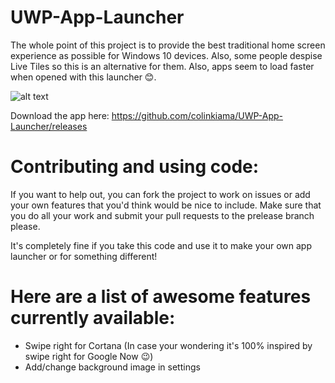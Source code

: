 # UWP-App-Launcher
The whole point of this project is to provide the best traditional home screen experience as possible for Windows 10 devices. Also, some people despise Live Tiles so this is an alternative for them. Also, apps seem to load faster when opened with this launcher 😊.

![alt text](https://github.com/colinkiama/UWP-App-Launcher/blob/master/appLauncherDemo.gif "Logo Title Text 1")

Download the app here: https://github.com/colinkiama/UWP-App-Launcher/releases

Contributing and using code:
============================
If you want to help out, you can fork the project to work on issues or add your own features that you'd think would be nice to include. Make sure that you do all your work and submit your pull requests to the prelease branch please.

It's completely fine if you take this code and use it to make your own app launcher or for something different!


Here are a list of awesome features currently available:
========================================================
* Swipe right for Cortana (In case your wondering it's 100% inspired by swipe right for Google Now 😉)
* Add/change background image in settings

